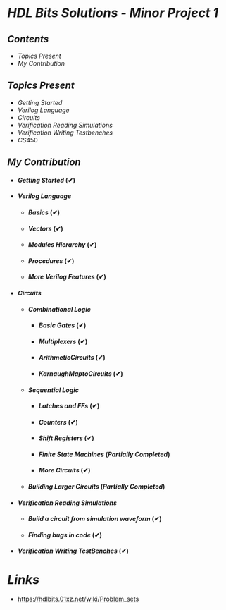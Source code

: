 # *HDL Bits Solutions - Minor Project 1*

## *Contents*
- $Topics$ $Present$  
- $My$ $Contribution$

## *Topics Present*
- $Getting$ $Started$
- $Verilog$ $Language$
- $Circuits$
- $Verification$ $Reading$ $Simulations$
- $Verification$ $Writing$ $Testbenches$
- $CS450$

## *My Contribution*
- #### $Getting$ $Started$ $(✔)$

- #### $Verilog$ $Language$ 

   - #### $Basics$ $(✔)$
   - #### $Vectors$ $(✔)$
   - #### $Modules$ $Hierarchy$ $(✔)$
   - #### $Procedures$ $(✔)$
   - #### $More$ $Verilog$ $Features$ $(✔)$

- #### $Circuits$

   - #### $Combinational$ $Logic$

      - #### $Basic$ $Gates$ $(✔)$
      - #### $Multiplexers$ $(✔)$
      - #### $Arithmetic Circuits$ $(✔)$
      - #### $Karnaugh Map to Circuits$ $(✔)$

    - #### $Sequential$ $Logic$

      - #### $Latches$ $and$ $FFs$ $(✔)$
      - #### $Counters$ $(✔)$
      - #### $Shift$ $Registers$ $(✔)$
      - #### $Finite$ $State$ $Machines$ $(Partially$ $Completed)$
      - #### $More$ $Circuits$ $(✔)$

    - #### $Building$ $Larger$ $Circuits$ $(Partially$ $Completed)$

- #### $Verification$ $Reading$ $Simulations$ 

    - #### $Build$ $a$ $circuit$ $from$ $simulation$ $waveform$ $(✔)$
    - #### $Finding$ $bugs$ $in$ $code$ $(✔)$

- #### $Verification$ $Writing$ $TestBenches$ $(✔)$
  
# *Links*
- https://hdlbits.01xz.net/wiki/Problem_sets




